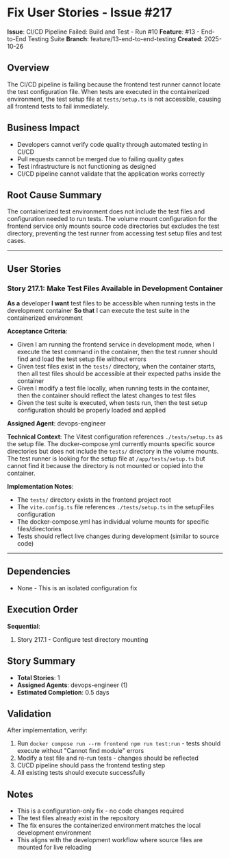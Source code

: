 # Fix User Stories - Issue #217

**Issue**: CI/CD Pipeline Failed: Build and Test - Run #10
**Feature**: #13 - End-to-End Testing Suite
**Branch**: feature/13-end-to-end-testing
**Created**: 2025-10-26

## Overview

The CI/CD pipeline is failing because the frontend test runner cannot locate the test configuration file. When tests are executed in the containerized environment, the test setup file at `tests/setup.ts` is not accessible, causing all frontend tests to fail immediately.

## Business Impact

- Developers cannot verify code quality through automated testing in CI/CD
- Pull requests cannot be merged due to failing quality gates
- Test infrastructure is not functioning as designed
- CI/CD pipeline cannot validate that the application works correctly

## Root Cause Summary

The containerized test environment does not include the test files and configuration needed to run tests. The volume mount configuration for the frontend service only mounts source code directories but excludes the test directory, preventing the test runner from accessing test setup files and test cases.

---

## User Stories

### Story 217.1: Make Test Files Available in Development Container

**As a** developer
**I want** test files to be accessible when running tests in the development container
**So that** I can execute the test suite in the containerized environment

**Acceptance Criteria**:
- Given I am running the frontend service in development mode, when I execute the test command in the container, then the test runner should find and load the test setup file without errors
- Given test files exist in the `tests/` directory, when the container starts, then all test files should be accessible at their expected paths inside the container
- Given I modify a test file locally, when running tests in the container, then the container should reflect the latest changes to test files
- Given the test suite is executed, when tests run, then the test setup configuration should be properly loaded and applied

**Assigned Agent**: devops-engineer

**Technical Context**:
The Vitest configuration references `./tests/setup.ts` as the setup file. The docker-compose.yml currently mounts specific source directories but does not include the `tests/` directory in the volume mounts. The test runner is looking for the setup file at `/app/tests/setup.ts` but cannot find it because the directory is not mounted or copied into the container.

**Implementation Notes**:
- The `tests/` directory exists in the frontend project root
- The `vite.config.ts` file references `./tests/setup.ts` in the setupFiles configuration
- The docker-compose.yml has individual volume mounts for specific files/directories
- Tests should reflect live changes during development (similar to source code)

---

## Dependencies

- None - This is an isolated configuration fix

## Execution Order

**Sequential**:
1. Story 217.1 - Configure test directory mounting

## Story Summary

- **Total Stories**: 1
- **Assigned Agents**: devops-engineer (1)
- **Estimated Completion**: 0.5 days

## Validation

After implementation, verify:
1. Run `docker compose run --rm frontend npm run test:run` - tests should execute without "Cannot find module" errors
2. Modify a test file and re-run tests - changes should be reflected
3. CI/CD pipeline should pass the frontend testing step
4. All existing tests should execute successfully

## Notes

- This is a configuration-only fix - no code changes required
- The test files already exist in the repository
- The fix ensures the containerized environment matches the local development environment
- This aligns with the development workflow where source files are mounted for live reloading
